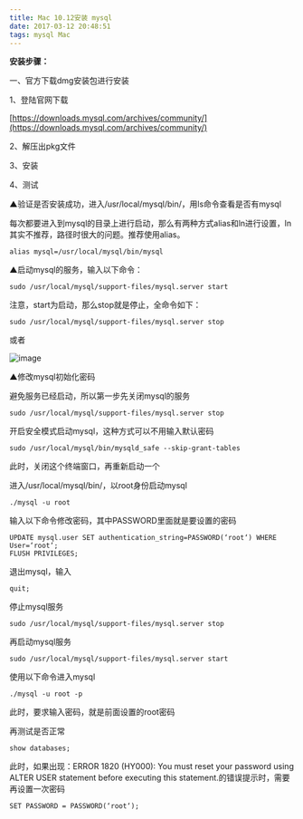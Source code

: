 ```yaml
---
title: Mac 10.12安装 mysql
date: 2017-03-12 20:48:51
tags: mysql Mac
---
```




**安装步骤：**

一、官方下载dmg安装包进行安装

1、登陆官网下载

[https://downloads.mysql.com/archives/community/](https://downloads.mysql.com/archives/community/)

2、解压出pkg文件

3、安装

4、测试

▲验证是否安装成功，进入/usr/local/mysql/bin/，用ls命令查看是否有mysql

每次都要进入到mysql的目录上进行启动，那么有两种方式alias和ln进行设置，ln其实不推荐，路径时很大的问题。推荐使用alias。

```
alias mysql=/usr/local/mysql/bin/mysql
```

▲启动mysql的服务，输入以下命令：

```
sudo /usr/local/mysql/support-files/mysql.server start 
```

注意，start为启动，那么stop就是停止，全命令如下：

```
sudo /usr/local/mysql/support-files/mysql.server stop
```

或者

![image](http://upload-images.jianshu.io/upload_images/712523-8cd12cc1d29ea995.png?imageMogr2/auto-orient/strip%7CimageView2/2/w/1240)

▲修改mysql初始化密码

避免服务已经启动，所以第一步先关闭mysql的服务

```
sudo /usr/local/mysql/support-files/mysql.server stop
```

开启安全模式启动mysql，这种方式可以不用输入默认密码

```
sudo /usr/local/mysql/bin/mysqld_safe --skip-grant-tables
```

此时，关闭这个终端窗口，再重新启动一个

进入/usr/local/mysql/bin/，以root身份启动mysql

```
./mysql -u root
```

输入以下命令修改密码，其中PASSWORD里面就是要设置的密码

```
UPDATE mysql.user SET authentication_string=PASSWORD(‘root‘) WHERE User=‘root‘;
FLUSH PRIVILEGES;
```

退出mysql，输入

```
quit;
```

停止mysql服务

```
sudo /usr/local/mysql/support-files/mysql.server stop
```

再启动mysql服务

```
sudo /usr/local/mysql/support-files/mysql.server start
```

使用以下命令进入mysql

```
./mysql -u root -p
```

 此时，要求输入密码，就是前面设置的root密码

再测试是否正常

```
show databases; 
```

此时，如果出现：ERROR 1820 (HY000): You must reset your password using ALTER USER statement before executing this statement.的错误提示时，需要再设置一次密码

```
SET PASSWORD = PASSWORD(‘root‘);
```